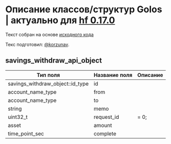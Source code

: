 # Описание классов/структур Golos | актуально для [hf 0.17.0](https://github.com/GolosChain/golos/releases/tag/v0.17.0)
Текст собран на основе [исходного кода](https://github.com/GolosChain/golos/tree/master/plugins/database_api/include/golos/plugins/database_api/api_objects/savings_withdraw_api_object.hpp)

Текс подготовил: [@korzunav](https://golos.io/@korzunav).

## savings_withdraw_api_object


|Тип поля|Название поля|Описание|
|--------|-------------|--------|
|savings_withdraw_object::id_type|id||
|account_name_type|from||
|account_name_type|to||
|string|memo||
|uint32_t|request_id|= 0;|
|asset|amount||
|time_point_sec|complete||
